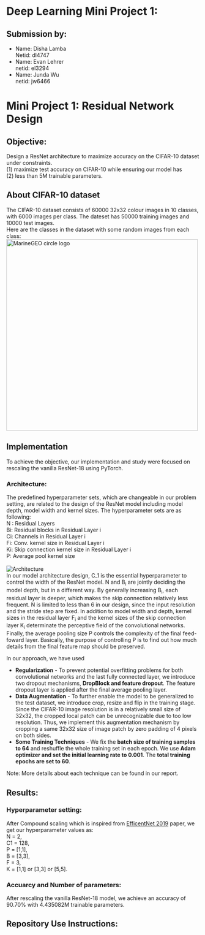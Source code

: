 # Deep Learning Mini Project 1:
## Submission by:
* Name: Disha Lamba <br/>
Netid: dl4747 <br/>
* Name: Evan Lehrer <br/>
netid: el3294 <br/>
* Name: Junda Wu<br/>
  netid: jw6466 <br/>
  
 # Mini Project 1: Residual Network Design
 ## **Objective:** <br/>
 Design a ResNet architecture to maximize accuracy on the CIFAR-10 dataset under constraints. <br/>
(1) maximize test accuracy on CIFAR-10 while ensuring our model has <br/>
(2) less than 5M trainable parameters.

## About CIFAR-10 dataset
The CIFAR-10 dataset consists of 60000 32x32 colour images in 10 classes, with 6000 images per class. The dateset has 50000 training images and 10000 test images.
</br>
Here are the classes in the dataset with some random images from each class:
</br>
<img src="https://imgs.search.brave.com/mrVWRVhArBOD1FmbyACPHGplehLu_QeasvSPLeIFQc0/rs:fit:527:424:1/g:ce/aHR0cHM6Ly9zaWNo/a2FyLXZhbGVudHlu/LmdpdGh1Yi5pby9j/aWZhcjEwL2ltYWdl/cy9DSUZBUi0xMF9l/eGFtcGxlcy5wbmc" alt="MarineGEO circle logo" style="height: 500px; width:500px;"/>

## Implementation
To achieve the objective, our implementation and study were focused on rescaling the vanilla ResNet-18 using PyTorch. 
### Architecture:
The predefined hyperparameter sets, which are changeable in our problem setting, are related to the design of the
ResNet model including model depth, model width and kernel sizes. The hyperparameter sets are as
following: </br>
N : Residual Layers </br>
Bi: Residual blocks in Residual Layer i </br>
Ci: Channels in Residual Layer i </br>
Fi: Conv. kernel size in Residual Layer i </br>
Ki: Skip connection kernel size in Residual Layer i </br>
P: Average pool kernel size </br>
<br>
![Architecture](https://user-images.githubusercontent.com/26017359/160009325-1b29a0cb-3702-41c8-96a8-a6961eb2609e.png)
</br>
In our model architecture design, C_1 is the essential hyperparameter to control the width of the ResNet model. N and B<sub>i</sub> are jointly deciding the model depth, but in a different way. By generally increasing B<sub>i</sub>, each residual layer is deeper, which makes the skip connection relatively less frequent. N is limited to less than 6 in our design, since the input resolution and the stride step are fixed. In addition to model width and depth, kernel sizes in the residual layer F<sub>i</sub> and the kernel sizes of the skip connection layer K<sub>i</sub> determinate the perceptive field of the convolutional networks. Finally, the average pooling size P controls the complexity of the final feed-foward layer. Basically, the purpose of controlling P is to find out how much details from the final feature map should be preserved.

In our approach, we have used
  * **Regularization** - To prevent potential overfitting problems for both convolutional networks and the last fully connected layer, we introduce two dropout mechanisms, **DropBlock and feature dropout**. The feature dropout layer is applied after the final average pooling layer.
  * **Data Augmentation** - To further enable the model to be generalized to the test dataset, we introduce crop, resize and flip in the training stage. Since the CIFAR-10 image resolution is in a relatively small size of 32x32, the cropped local patch can be unrecognizable due to too low resolution. Thus, we implement this augmentation mechanism by cropping a same 32x32 size of image patch by zero padding of $4$ pixels on both sides.
  * **Some Training Techniques** - We fix the **batch size of training samples to 64** and reshuffle the whole training set in each epoch. We use **Adam optimizer and set the initial learning rate to 0.001**. The **total training epochs are set to 60**.
  
Note: More details about each technique can be found in our report. 

## Results:
### Hyperparameter setting:
After Compound scaling which is inspired from [EfficentNet 2019](http://proceedings.mlr.press/v97/tan19a/tan19a.pdf) paper, we get our hyperparameter values as:</br>
N = 2, </br>
C1 = 128, </br>
P = [1,1], </br>
B = [3,3], </br>
F = 3, </br>
K = [1,1] or [3,3] or [5,5]. </br>

### Accuarcy and Number of parameters:
After rescaling the vanilla ResNet-18 model, we achieve an accuracy of 90.70% with 4.435082M trainable parameters.


## Repository Use Instructions:


